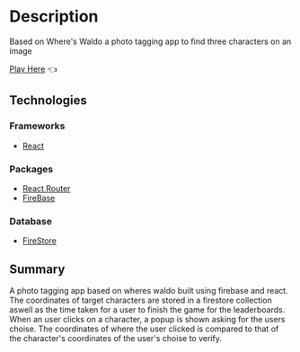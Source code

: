 # Description
 Based on Where's Waldo a photo tagging app to find three characters on an image
 
[Play Here](https://DaddyGasCoin.github.io/photo-tag) :point_left:


## Technologies

### Frameworks
- [React](https://reactjs.org/)
### Packages
- [React Router](https://reactrouter.com/)
- [FireBase](http://firebase.google.com/)
### Database
- [FireStore](https://firebase.google.com/products/firestore)

## Summary
A photo tagging app based on wheres waldo built using firebase and react. The coordinates of target characters are stored in a firestore collection aswell as the time taken for a user to finish the game for the leaderboards. When an user clicks on a character, a popup is shown asking for the users choise. The coordinates of where the user clicked is compared to that of the character's coordinates of the user's choise to verify.




